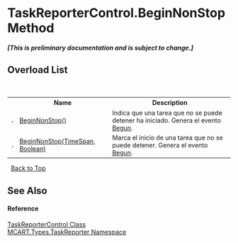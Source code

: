 # TaskReporterControl.BeginNonStop Method 
 _**\[This is preliminary documentation and is subject to change.\]**_


## Overload List
&nbsp;<table><tr><th></th><th>Name</th><th>Description</th></tr><tr><td>![Public method](media/pubmethod.gif "Public method")</td><td><a href="72f71839-0a11-da67-3d8e-e7138f93562c">BeginNonStop()</a></td><td>
Indica que una tarea que no se puede detener ha iniciado. Genera el evento <a href="33b30035-1883-2f62-1534-c09e622cf7ac">Begun</a>.</td></tr><tr><td>![Public method](media/pubmethod.gif "Public method")</td><td><a href="273cc395-b22f-2f1a-d147-657f5d7e7866">BeginNonStop(TimeSpan, Boolean)</a></td><td>
Marca el inicio de una tarea que no se puede detener. Genera el evento <a href="33b30035-1883-2f62-1534-c09e622cf7ac">Begun</a>.</td></tr></table>&nbsp;
<a href="#taskreportercontrol.beginnonstop-method">Back to Top</a>

## See Also


#### Reference
<a href="8772b8d4-cb78-6a2a-83e0-dd746f24cc98">TaskReporterControl Class</a><br /><a href="256f3901-18cb-eeca-835c-7de778822db3">MCART.Types.TaskReporter Namespace</a><br />